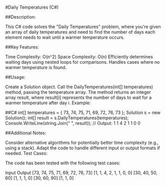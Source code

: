 #Daily Temperatures (C#)

##Description:

This C# code solves the "Daily Temperatures" problem, where you're given an array of daily temperatures and need to find the number of days each element needs to wait until a warmer temperature occurs.

##Key Features:

Time Complexity: O(n^2)
Space Complexity: O(n)
Efficiently determines waiting days using nested loops for comparisons.
Handles cases where no warmer temperature is found.

##Usage:

Create a Solution object.
Call the DailyTemperatures(int[] temperatures) method, passing the temperature array.
The method returns an integer array result, where result[i] represents the number of days to wait for a warmer temperature after day i.
Example:

##C#
int[] temperatures = { 73, 74, 75, 71, 69, 72, 76, 73 };
Solution s = new Solution();
int[] result = s.DailyTemperatures(temperatures);
Console.WriteLine(string.Join(" ", result)); // Output: 1 1 4 2 1 1 0 0


##Additional Notes:

Consider alternative algorithms for potentially better time complexity (e.g., using a stack).
Adapt the code to handle different input or output formats if needed.
Test Cases:

The code has been tested with the following test cases:

Input	Output
[73, 74, 75, 71, 69, 72, 76, 73]	[1, 1, 4, 2, 1, 1, 0, 0]
[30, 40, 50, 60]	[1, 1, 1, 0]
[30, 60, 90]	[1, 1, 0]
